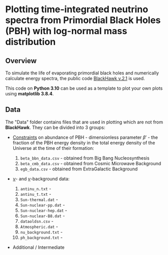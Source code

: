 # Plotting time-integrated neutrino spectra from Primordial Black Holes (PBH) with log-normal mass distribution

## Overview

To simulate the life of evaporating primordial black holes and numerically calculate energy spectra, the public code [BlackHawk v.2.1](https://blackhawk.hepforge.org/) is used. 

This code on **Python 3.10** can be used as a template to plot your own plots using **matplotlib 3.8.4**.

## Data

The "Data" folder contains files that are used in plotting which are not from **BlackHawk**. They can be divided into 3 groups:

- [Constraints](http://dx.doi.org/10.1088/1361-6633/ac1e31) on abundance of PBH - dimensionless parameter $\beta'$ - the fraction of the PBH energy density in the total energy density of the Universe at the time of their formation:
  1. `beta_bbn_data.csv` - obtained from Big Bang Nucleosynthesis
  2. `beta_cmb_data.csv` - obtained from Cosmic Microwave Background
  3. `egb_data.csv` - obtained from ExtraGalactic Background

- [$\nu$](http://dx.doi.org/10.1016/j.astropartphys.2020.102537)- and [$\gamma$](http://dx.doi.org/10.1177/0003702818767133)-background data:
  1. `antinu_n.txt` -
  2. `antinu_t.txt` -
  3. `Sun-thermal.dat` -
  4. `Sun-nuclear-pp.dat` -
  5. `Sun-nuclear-hep.dat` -
  6. `Sun-nuclear-B8.dat` -
  7. `dataoldsn.csv` -
  8. `Atmospheric.dat` -
  9. `nu_background.txt` -
  10. `ph_background.txt` -

- Additional / Intermediate
